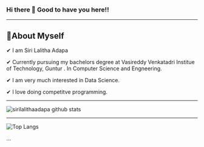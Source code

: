 ###                Hi there 👋 Good to have you here!!
--------------------------------------------------------------------------
 🌱About Myself  
 -------------------------------------------------------------------------------------------------------------------------------------
 

✔ I am Siri Lalitha Adapa

✔ Currently pursuing my bachelors degree at Vasireddy Venkatadri Institue of Technology, Guntur . In Computer Science and Engneering.

✔ I am very much interested in Data Science.

✔ I love doing competitve programming. 


----------------------------------------------------------------------------------------------------------------------------------------------------------------------


![sirilalithaadapa github stats](https://github-readme-stats.vercel.app/api?username=sirilalithaadapa&show_icons=true&theme=radical)





----------------------------------------------------------------------------------------------------------------------------------------------------------------------------

![Top Langs](https://github-readme-stats.vercel.app/api/top-langs/?username=sirilalithaadapa&langs_count=8&layout=compact&show_icons=true&theme=radical)



   ...


<!--
**sirilalithaadapa/SiriLalithaAdapa** is a ✨ _special_ ✨ repository because its `README.md` (this file) appears on your GitHub profile.










